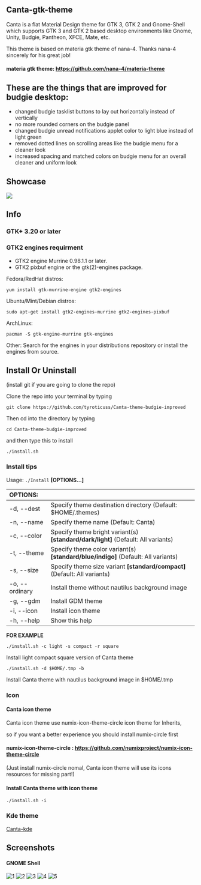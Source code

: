 ## Canta-gtk-theme

Canta is a flat Material Design theme for GTK 3, GTK 2 and Gnome-Shell which supports GTK 3 and GTK 2 based desktop environments like Gnome, Unity, Budgie, Pantheon, XFCE, Mate, etc.

This theme is based on materia gtk theme of nana-4. Thanks nana-4 sincerely for his great job!
#### materia gtk theme: https://github.com/nana-4/materia-theme

## These are the things that are improved for budgie desktop:

- changed budgie tasklist buttons to lay out horizontally instead of vertically
- no more rounded corners on the budgie panel
- changed budgie unread notifications applet color to light blue instead of light green
- removed dotted lines on scrolling areas like the budgie menu for a cleaner look
- increased spacing and matched colors on budgie menu for an overall cleaner and uniform look

## Showcase

![](https://github.com/tyroticuss/Canta-theme-budgie-improved/blob/master/gif/Canta%20theme%20budgie%20improved.gif)

## Info

### GTK+ 3.20 or later

### GTK2 engines requirment
- GTK2 engine Murrine 0.98.1.1 or later.
- GTK2 pixbuf engine or the gtk(2)-engines package.

Fedora/RedHat distros:

    yum install gtk-murrine-engine gtk2-engines

Ubuntu/Mint/Debian distros:

    sudo apt-get install gtk2-engines-murrine gtk2-engines-pixbuf

ArchLinux:

    pacman -S gtk-engine-murrine gtk-engines

Other:
Search for the engines in your distributions repository or install the engines from source.
## Install Or Uninstall

(install git if you are going to clone the repo)

Clone the repo into your terminal by typing 
    
    git clone https://github.com/tyroticuss/Canta-theme-budgie-improved

Then cd into the directory by typing 
    
    cd Canta-theme-budgie-improved

and then type this to install

    ./install.sh

### Install tips

Usage:  `./Install`  **[OPTIONS...]**

|  OPTIONS:           | |
|:--------------------|:-------------|
|-d, --dest           | Specify theme destination directory (Default: $HOME/.themes)|
|-n, --name           | Specify theme name (Default: Canta)|
|-c, --color          | Specify theme bright variant(s) **[standard/dark/light]** (Default: All variants)|
|-t, --theme          | Specify theme color variant(s) **[standard/blue/indigo]** (Default: All variants)|
|-s, --size           | Specify theme size variant **[standard/compact]** (Default: All variants)||
|-o, --ordinary       | Install theme without nautilus background image|
|-g, --gdm            | Install GDM theme|
|-i, --icon           | Install icon theme|
|-h, --help           | Show this help|

**FOR EXAMPLE**

    ./install.sh -c light -s compact -r square

Install light compact square version of Canta theme

    ./install.sh -d $HOME/.tmp -b

Install Canta theme with nautilus background image in $HOME/.tmp

### Icon
#### Canta icon theme
Canta icon theme use numix-icon-theme-circle icon theme for Inherits,

so if you want a better experience you should install numix-circle first

#### numix-icon-theme-circle : https://github.com/numixproject/numix-icon-theme-circle

(Just install numix-circle nomal, Canta icon theme will use its icons resources for missing part!)

#### Install Canta theme with icon theme

    ./install.sh -i

### Kde theme
[Canta-kde](https://github.com/vinceliuice/Canta-kde)

## Screenshots
#### GNOME Shell
![1](https://github.com/vinceliuice/Canta-theme/blob/images/screenshots/screenshot1.png?raw=true)
![2](https://github.com/vinceliuice/Canta-theme/blob/images/screenshots/screenshot2.jpeg?raw=true)
![3](https://github.com/vinceliuice/Canta-theme/blob/images/screenshots/screenshot3.jpeg?raw=true)
![4](https://github.com/vinceliuice/Canta-theme/blob/images/screenshots/screenshot4.jpeg?raw=true)
![5](https://github.com/vinceliuice/Canta-theme/blob/images/screenshots/screenshot5.jpeg?raw=true)
